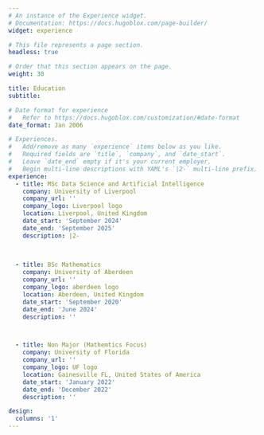 ```yaml
---
# An instance of the Experience widget.
# Documentation: https://docs.hugoblox.com/page-builder/
widget: experience

# This file represents a page section.
headless: true

# Order that this section appears on the page.
weight: 30

title: Education
subtitle:

# Date format for experience
#   Refer to https://docs.hugoblox.com/customization/#date-format
date_format: Jan 2006

# Experiences.
#   Add/remove as many `experience` items below as you like.
#   Required fields are `title`, `company`, and `date_start`.
#   Leave `date_end` empty if it's your current employer.
#   Begin multi-line descriptions with YAML's `|2-` multi-line prefix.
experience:
  - title: MSc Data Science and Artificial Intelligence
    company: University of Liverpool
    company_url: ''
    company_logo: Liverpool logo
    location: Liverpool, United Kingdom
    date_start: 'September 2024'
    date_end: 'September 2025'
    description: |2-
        
        

  - title: BSc Mathematics
    company: University of Aberdeen
    company_url: ''
    company_logo: aberdeen logo
    location: Aberdeen, United Kingdom
    date_start: 'September 2020'
    date_end: 'June 2024'
    description: ''



  - title: Non Major (Mathemtics Focus)
    company: University of Florida
    company_url: ''
    company_logo: UF logo
    location: Gainesville FL, United States of America
    date_start: 'January 2022'
    date_end: 'December 2022'
    description: ''

design:
  columns: '1'
---
```

